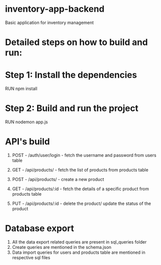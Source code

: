 # inventory-app-backend
Basic application for inventory management

# Detailed steps on how to build and run:

# Step 1: Install the dependencies
RUN npm install

# Step 2: Build and run the project
RUN nodemon app.js


# API's build

1. POST - /auth/user/login - fetch the username and password from users table

2. GET - /api/products/ - fetch the list of products from products table
3. POST - /api/products/ - create a new product
4. GET - /api/products/:id - fetch the details of a specific product from  products table
5. PUT - /api/products/:id - delete the product/ update the status of the product

# Database export 

1. All the data export related queries are present in sql_queries folder
2. Create queries are mentioned in the schema.json
3. Data import queries for users and products table are mentioned in respective sql files